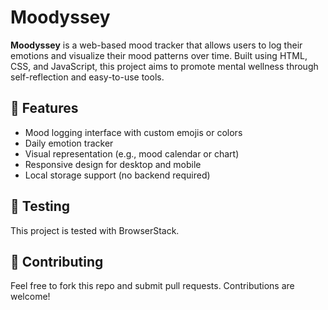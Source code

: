 # Moodyssey

**Moodyssey** is a web-based mood tracker that allows users to log their emotions and visualize their mood patterns over time. Built using HTML, CSS, and JavaScript, this project aims to promote mental wellness through self-reflection and easy-to-use tools.

## 🌟 Features

- Mood logging interface with custom emojis or colors
- Daily emotion tracker
- Visual representation (e.g., mood calendar or chart)
- Responsive design for desktop and mobile
- Local storage support (no backend required)

## 🧪 Testing

This project is tested with BrowserStack.


## 🤝 Contributing

Feel free to fork this repo and submit pull requests. Contributions are welcome!

